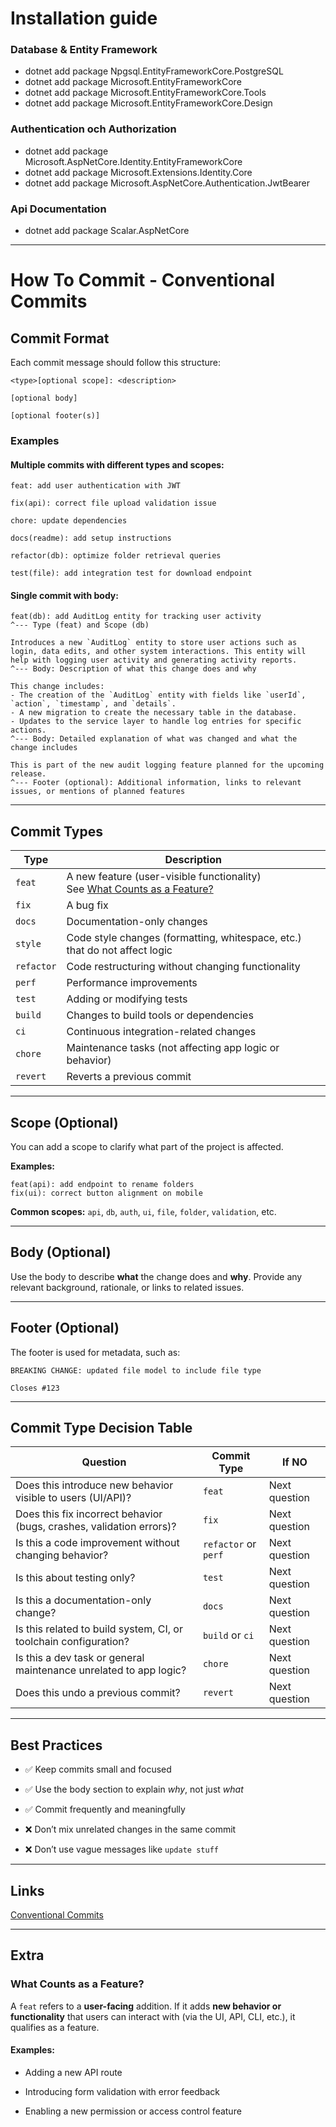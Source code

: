 # Installation guide

### Database & Entity Framework

- dotnet add package Npgsql.EntityFrameworkCore.PostgreSQL
- dotnet add package Microsoft.EntityFrameworkCore
- dotnet add package Microsoft.EntityFrameworkCore.Tools
- dotnet add package Microsoft.EntityFrameworkCore.Design

### Authentication och Authorization

- dotnet add package Microsoft.AspNetCore.Identity.EntityFrameworkCore
- dotnet add package Microsoft.Extensions.Identity.Core
- dotnet add package Microsoft.AspNetCore.Authentication.JwtBearer

### Api Documentation

- dotnet add package Scalar.AspNetCore


---


# How To Commit - Conventional Commits

## Commit Format

Each commit message should follow this structure:

```
<type>[optional scope]: <description>

[optional body]

[optional footer(s)]
```

###  Examples
#### Multiple commits with different types and scopes:
```
feat: add user authentication with JWT

fix(api): correct file upload validation issue

chore: update dependencies

docs(readme): add setup instructions

refactor(db): optimize folder retrieval queries

test(file): add integration test for download endpoint
```

#### Single commit with body:
```
feat(db): add AuditLog entity for tracking user activity
^--- Type (feat) and Scope (db)

Introduces a new `AuditLog` entity to store user actions such as login, data edits, and other system interactions. This entity will help with logging user activity and generating activity reports.
^--- Body: Description of what this change does and why

This change includes:
- The creation of the `AuditLog` entity with fields like `userId`, `action`, `timestamp`, and `details`.
- A new migration to create the necessary table in the database.
- Updates to the service layer to handle log entries for specific actions.
^--- Body: Detailed explanation of what was changed and what the change includes

This is part of the new audit logging feature planned for the upcoming release.
^--- Footer (optional): Additional information, links to relevant issues, or mentions of planned features

```
---

## Commit Types

| Type       | Description                                                                                               |
| ---------- | --------------------------------------------------------------------------------------------------------- |
| `feat`     | A new feature (user-visible functionality) <br>See [What Counts as a Feature?](#what-counts-as-a-feature) |
| `fix`      | A bug fix                                                                                                 |
| `docs`     | Documentation-only changes                                                                                |
| `style`    | Code style changes (formatting, whitespace, etc.) that do not affect logic                                |
| `refactor` | Code restructuring without changing functionality                                                         |
| `perf`     | Performance improvements                                                                                  |
| `test`     | Adding or modifying tests                                                                                 |
| `build`    | Changes to build tools or dependencies                                                                    |
| `ci`       | Continuous integration-related changes                                                                    |
| `chore`    | Maintenance tasks (not affecting app logic or behavior)                                                   |
| `revert`   | Reverts a previous commit                                                                                 |

---

## Scope (Optional)

You can add a scope to clarify what part of the project is affected.

**Examples:**

```
feat(api): add endpoint to rename folders
fix(ui): correct button alignment on mobile
```

**Common scopes:** `api`, `db`, `auth`, `ui`, `file`, `folder`, `validation`, etc.

---

## Body (Optional)

Use the body to describe **what** the change does and **why**. Provide any relevant background, rationale, or links to related issues.

---

## Footer (Optional)

The footer is used for metadata, such as:

```
BREAKING CHANGE: updated file model to include file type

Closes #123
```

---

##  Commit Type Decision Table

| Question                                                             | Commit Type          | If NO         |
| -------------------------------------------------------------------- | -------------------- | ------------- |
| Does this introduce new behavior visible to users (UI/API)?          | `feat`               | Next question |
| Does this fix incorrect behavior (bugs, crashes, validation errors)? | `fix`                | Next question |
| Is this a code improvement without changing behavior?                | `refactor` or `perf` | Next question |
| Is this about testing only?                                          | `test`               | Next question |
| Is this a documentation-only change?                                 | `docs`               | Next question |
| Is this related to build system, CI, or toolchain configuration?     | `build` or `ci`      | Next question |
| Is this a dev task or general maintenance unrelated to app logic?    | `chore`              | Next question |
| Does this undo a previous commit?                                    | `revert`             | Next question |

---

## Best Practices

- ✅ Keep commits small and focused
    
- ✅ Use the body section to explain _why_, not just _what_
    
- ✅ Commit frequently and meaningfully
    
- ❌ Don’t mix unrelated changes in the same commit
    
- ❌ Don’t use vague messages like `update stuff`
    

---

## Links
[Conventional Commits](https://www.conventionalcommits.org/en/v1.0.0/) 

---

## Extra
###  What Counts as a Feature?

A `feat` refers to a **user-facing** addition. If it adds **new behavior or functionality** that users can interact with (via the UI, API, CLI, etc.), it qualifies as a feature.

#### Examples:

- Adding a new API route
    
- Introducing form validation with error feedback
    
- Enabling a new permission or access control feature
    

